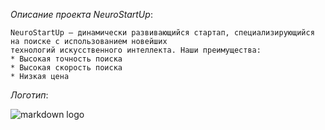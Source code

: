_Описание проекта NeuroStartUp_:

    NeuroStartUp — динамически развивающийся стартап, специализирующийся на поиске с использованием новейших
    технологий искусственного интеллекта. Наши преимущества:
    * Высокая точность поиска
    * Высокая скорость поиска
    * Низкая цена
_Логотип_:

![markdown logo](https://camo.githubusercontent.com/79ee96a8b8fa098c44d1ca302006f24d008408a1c22fc13260437214d705a23d/68747470733a2f2f6e65746f6c6f67792d636f64652e6769746875622e696f2f6769742d686f6d65776f726b732f696e74726f64756374696f6e2f6173736574732f6c6f676f2e706e67)
